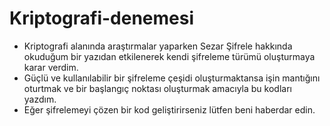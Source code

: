 # Kriptografi-denemesi

* Kriptografi alanında araştırmalar yaparken Sezar Şifrele hakkında okuduğum bir yazıdan etkilenerek kendi şifreleme türümü oluşturmaya karar verdim.
* Güçlü ve kullanılabilir bir şifreleme çeşidi oluşturmaktansa işin mantığını oturtmak ve bir başlangıç noktası oluşturmak amacıyla bu kodları yazdım.
* Eğer şifrelemeyi çözen bir kod geliştirirseniz lütfen beni haberdar edin.
